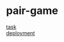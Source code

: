 # pair-game

[task](https://github.com/kottans/frontend/blob/2022_UA/tasks/memory-pair-game.md)
<br>
[deployment](https://ivan-chukhalo.github.io/pair-game/)
